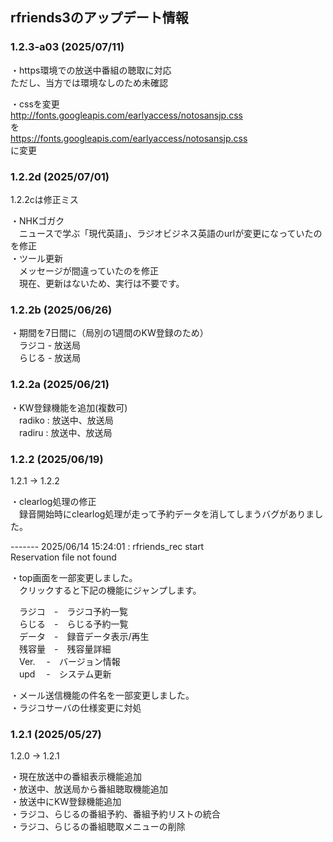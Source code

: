 ## rfriends3のアップデート情報  
  
### 1.2.3-a03 (2025/07/11)   
  
・https環境での放送中番組の聴取に対応  
ただし、当方では環境なしのため未確認  
  
・cssを変更  
http://fonts.googleapis.com/earlyaccess/notosansjp.css  
を  
https://fonts.googleapis.com/earlyaccess/notosansjp.css  
に変更  
  
### 1.2.2d (2025/07/01)   
  
1.2.2cは修正ミス　　
  
・NHKゴガク  
　ニュースで学ぶ「現代英語」、ラジオビジネス英語のurlが変更になっていたのを修正  
・ツール更新  
　メッセージが間違っていたのを修正  
　現在、更新はないため、実行は不要です。  
  
### 1.2.2b (2025/06/26)   
  
・期間を7日間に（局別の1週間のKW登録のため）  
　ラジコ - 放送局  
　らじる - 放送局  
  
### 1.2.2a (2025/06/21)   
  
・KW登録機能を追加(複数可)  
　radiko : 放送中、放送局  
　radiru : 放送中、放送局  
  
### 1.2.2 (2025/06/19)   
  
1.2.1 -> 1.2.2  
  
・clearlog処理の修正  
　録音開始時にclearlog処理が走って予約データを消してしまうバグがありました。  
  
 ------- 2025/06/14 15:24:01 : rfriends_rec start  
 Reservation file not found  
  
・top画面を一部変更しました。  
　クリックすると下記の機能にジャンプします。  
  
　ラジコ　-　ラジコ予約一覧  
　らじる　-　らじる予約一覧  
　データ　-　録音データ表示/再生  
　残容量　-　残容量詳細  
　Ver.	　-　バージョン情報  
　upd	　-　システム更新  
  
・メール送信機能の件名を一部変更しました。  
・ラジコサーバの仕様変更に対処  
  
### 1.2.1 (2025/05/27)  
  
1.2.0 -> 1.2.1  
  
・現在放送中の番組表示機能追加  
・放送中、放送局から番組聴取機能追加  
・放送中にKW登録機能追加  
・ラジコ、らじるの番組予約、番組予約リストの統合  
・ラジコ、らじるの番組聴取メニューの削除  
  
